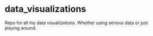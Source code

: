 # data_visualizations
Repo for all my data visualizations. Whether using serious data or just playing around. 
